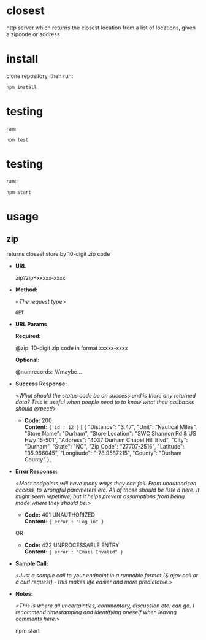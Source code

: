 # closest

http server which returns the closest location from a list of locations, given a zipcode or address

# install

clone repository, then run:

    npm install

# testing

run:

    npm test

# testing

run:

    npm start

# usage

## **zip**

returns closest store by 10-digit zip code

- **URL**

  zip?zip=xxxxx-xxxx

- **Method:**

  <_The request type_>

  `GET`

* **URL Params**

  **Required:**

  @zip: 10-digit zip code in format xxxxx-xxxx

  **Optional:**

  @numrecords: ///maybe...

* **Success Response:**

  <_What should the status code be on success and is there any returned data? This is useful when people need to to know what their callbacks should expect!_>

  - **Code:** 200 <br />
    **Content:** `{ id : 12 }`
    [
    {
    "Distance": "3.47",
    "Unit": "Nautical Miles",
    "Store Name": "Durham",
    "Store Location": "SWC Shannon Rd & US Hwy 15-501",
    "Address": "4037 Durham Chapel Hill Blvd",
    "City": "Durham",
    "State": "NC",
    "Zip Code": "27707-2516",
    "Latitude": "35.966045",
    "Longitude": "-78.9587215",
    "County": "Durham County"
    },

* **Error Response:**

  <_Most endpoints will have many ways they can fail. From unauthorized access, to wrongful parameters etc. All of those should be liste d here. It might seem repetitive, but it helps prevent assumptions from being made where they should be._>

  - **Code:** 401 UNAUTHORIZED <br />
    **Content:** `{ error : "Log in" }`

  OR

  - **Code:** 422 UNPROCESSABLE ENTRY <br />
    **Content:** `{ error : "Email Invalid" }`

* **Sample Call:**

  <_Just a sample call to your endpoint in a runnable format (\$.ajax call or a curl request) - this makes life easier and more predictable._>

* **Notes:**

  <_This is where all uncertainties, commentary, discussion etc. can go. I recommend timestamping and identifying oneself when leaving comments here._>

  npm start
